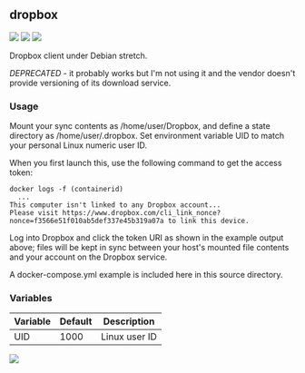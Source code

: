 ## dropbox

[![](https://images.microbadger.com/badges/version/instantlinux/dropbox.svg)](https://microbadger.com/images/instantlinux/dropbox "Version badge") [![](https://images.microbadger.com/badges/image/instantlinux/dropbox.svg)](https://microbadger.com/images/instantlinux/dropbox "Image badge") [![](https://images.microbadger.com/badges/commit/instantlinux/dropbox.svg)](https://microbadger.com/images/instantlinux/dropbox "Commit badge")

Dropbox client under Debian stretch.

*DEPRECATED* - it probably works but I'm not using it and the vendor doesn't provide versioning of its download service.

### Usage

Mount your sync contents as /home/user/Dropbox, and define a state directory as /home/user/.dropbox. Set environment variable UID to match your personal Linux numeric user ID.

When you first launch this, use the following command to get the access token:
```
docker logs -f (containerid)
  ...
This computer isn't linked to any Dropbox account...
Please visit https://www.dropbox.com/cli_link_nonce?nonce=f3566e51f010ab5def337e45b319a07a to link this device.
```
Log into Dropbox and click the token URI as shown in the example output above; files will be kept in sync between your host's mounted file contents and your account on the Dropbox service.

A docker-compose.yml example is included here in this source directory.

### Variables

Variable | Default | Description
-------- | ------- | -----------
UID | 1000 | Linux user ID

[![](https://images.microbadger.com/badges/license/instantlinux/dropbox.svg)](https://microbadger.com/images/instantlinux/dropbox "License badge")

